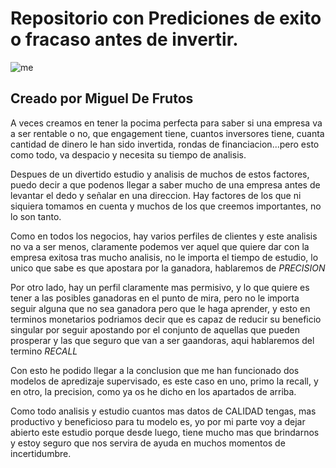 # Repositorio con Prediciones de exito o fracaso antes de invertir.
![me]([https://www.google.com/url?sa=i&url=https%3A%2F%2Fwww.elcinedeloqueyotediga.net%2Fdiario%2Fshow%2Fconexion-oscar-2014-%25E2%2580%259Cel-lobo-de-wall-street%25E2%2580%259D-juergas-excesos-y-codicia-en-lo-nuevo-de-scorsese-y-dicaprio&psig=AOvVaw1GwyuUZUh2IKka0qqV-tAd&ust=1676506378002000&source=images&cd=vfe&ved=0CBAQjRxqFwoTCIDa0Yqflv0CFQAAAAAdAAAAABAJ](https://www.elcinedeloqueyotediga.net/wp-content/uploads/2013/12/ConexionOscar2014EllobodeWallStreet.jpg))
## Creado por Miguel De Frutos

A veces creamos en tener la pocima perfecta para saber si una empresa va a ser rentable o no, que engagement tiene, cuantos inversores tiene, cuanta cantidad de dinero le han sido invertida, rondas de financiacion...pero esto como todo, va despacio y necesita su tiempo de analisis.

Despues de un divertido estudio y analisis de muchos de estos factores, puedo decir a que podenos llegar a saber mucho de una empresa antes de levantar el dedo y señalar en una direccion. Hay factores de los que ni siquiera tomamos en cuenta y muchos de los que creemos importantes, no lo son tanto.

Como en todos los negocios, hay varios perfiles de clientes y este analisis no va a ser menos, claramente podemos ver aquel que quiere dar con la empresa exitosa tras mucho analisis, no le importa el tiempo de estudio, lo unico que sabe es que apostara por la ganadora, hablaremos de *PRECISION*

Por otro lado, hay un perfil claramente mas permisivo, y lo que quiere es tener a las posibles ganadoras en el punto de mira, pero no le importa seguir alguna que no sea ganadora pero que le haga aprender, y esto en terminos monetarios podriamos decir que es capaz de reducir su beneficio singular por seguir apostando por el conjunto de aquellas que pueden prosperar y las que seguro que van a ser gaandoras, aqui hablaremos del termino *RECALL*

Con esto he podido llegar a la conclusion que me han funcionado dos modelos de apredizaje supervisado, es este caso en uno, primo la recall, y en otro, la precision, como ya os he dicho en los apartados de arriba.

Como todo analisis y estudio cuantos mas datos de CALIDAD tengas, mas productivo y beneficioso para tu modelo es, yo por mi parte voy a dejar abierto este estudio porque desde luego, tiene mucho mas que brindarnos y estoy seguro que nos servira de ayuda en muchos momentos de incertidumbre.

